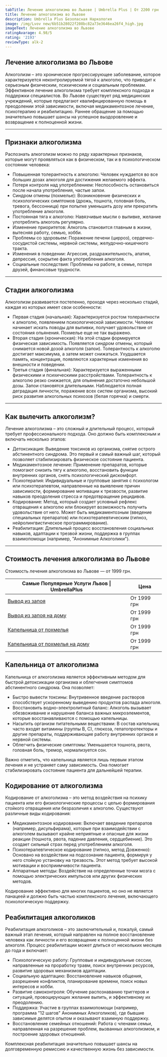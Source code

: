 ```yaml
---
tabTitle: Лечение алкоголизма во Львове | Umbrella Plus | От 2200 грн
title: Лечение алкоголизма во Львове
description: Umbrella Plus Безопасная Наркология
image: /img/Lvov new/6b51b28022f208bc82a73e3646ea26f4_high.jpg
imageText: Лечение алкоголизма во Львове
ratingAvarage: 4.98/5
rating: '2193'
reviewType: alk-2
---
```


## Лечение алкоголизма во Львове

Алкоголизм – это хроническое прогрессирующее заболевание, которое характеризуется неконтролируемой тягой к алкоголю, что приводит к серьезным физическим, психическим и социальным проблемам. Эффективное лечение алкоголизма требует комплексного подхода и поддержки специалистов. Во Львове существует ряд медицинских учреждений, которые предлагают квалифицированную помощь в преодолении этой зависимости, включая медикаментозное лечение, психотерапию и реабилитацию. Раннее обращение за помощью значительно повышает шансы на успешное выздоровление и возвращение к полноценной жизни.

***

## Признаки алкоголизма

Распознать алкоголизм можно по ряду характерных признаков, которые могут проявляться как в физическом, так и в психологическом состоянии человека:

* Повышенная толерантность к алкоголю: Человек нуждается во все больших дозах алкоголя для достижения желаемого эффекта.
* Потеря контроля над употреблением: Неспособность остановиться после начала употребления, частые запои.
* Синдром отмены (похмелье): Возникновение физических и психологических симптомов (дрожь, тошнота, головная боль, тревога, бессонница) при попытке уменьшить дозу или прекратить употребление алкоголя.
* Постоянная тяга к алкоголю: Навязчивые мысли о выпивке, желание употреблять алкоголь регулярно.
* Изменение приоритетов: Алкоголь становится главным в жизни, вытесняя работу, семью, хобби.
* Проблемы со здоровьем: Поражение печени (цирроз), сердечно-сосудистой системы, нервной системы, желудочно-кишечного тракта.
* Изменения в поведении: Агрессия, раздражительность, апатия, депрессия, сокрытие факта употребления алкоголя.
* Социальные последствия: Проблемы на работе, в семье, потеря друзей, финансовые трудности.

***

## Стадии алкоголизма

Алкоголизм развивается постепенно, проходя через несколько стадий, каждая из которых имеет свои особенности:

* Первая стадия (начальная): Характеризуется ростом толерантности к алкоголю, появлением психологической зависимости. Человек начинает искать поводы для выпивки, получает удовольствие от состояния опьянения. Похмелье еще не так выражено.
* Вторая стадия (хроническая): На этой стадии формируется физическая зависимость. Появляется синдром отмены, который снимается новой дозой алкоголя (запои). Толерантность к алкоголю достигает максимума, а затем может снижаться. Ухудшается память, концентрация, появляются характерные изменения во внешности и поведении.
* Третья стадия (финальная): Характеризуется выраженными физическими и психическими расстройствами. Толерантность к алкоголю резко снижается, для опьянения достаточно небольшой дозы. Запои становятся длительными. Наблюдается полная деградация личности, поражение всех систем организма, высокий риск развития алкогольных психозов (белая горячка) и смерти.

***

## Как вылечить алкоголизм?

Лечение алкоголизма – это сложный и длительный процесс, который требует профессионального подхода. Оно должно быть комплексным и включать несколько этапов:

* Детоксикация: Выведение токсинов из организма, снятие острого абстинентного синдрома. Это первый и самый важный шаг, который позволяет стабилизировать физическое состояние пациента.
* Медикаментозное лечение: Применение препаратов, которые помогают снизить тягу к алкоголю, восстановить функции внутренних органов, снять психологический дискомфорт.
* Психотерапия: Индивидуальные и групповые занятия с психологом или психотерапевтом, направленные на выявление причин зависимости, формирование мотивации к трезвости, развитие навыков преодоления стресса и предотвращение рецидивов.
* Кодирование: Метод, который создает условный рефлекс отвращения к алкоголю или блокирует возможность получить удовольствие от него. Может быть медикаментозным (введение специальных препаратов) или психотерапевтическим (гипноз, нейролингвистическое программирование).
* Реабилитация: Длительный процесс восстановления социальных навыков, адаптации к трезвой жизни, поддержка в группах взаимопомощи (например, "Анонимные Алкоголики").

***

## Стоимость лечения алкоголизма во Львове

Стоимость лечения алкоголизма во Львове — от 1999 грн.

| Самые Популярные Услуги Львов \| UmbrellaPlus                                                           | Цена        |
| ------------------------------------------------------------------------------------------------------- | ----------- |
| [Вывод из запоя](https://umbrella-plus.com.ua/lviv/vivod-iz-zapoia-lvov/)                               | От 1999 грн |
| [Вывод из запоя на дому](https://umbrella-plus.com.ua/lviv/vivod-iz-zapoia-na-domy-lvov/)               | От 1999 грн |
| [Капельница от похмелья](https://umbrella-plus.com.ua/lviv/kapelnica_ot_alkogola_v-lvov/)               | От 1999 грн |
| [Капельница от похмелья на дому](https://umbrella-plus.com.ua/lviv/kapelnica_ot_alkogola_na-domy-lvov/) | От 1999 грн |

## Капельница от алкоголизма

Капельница от алкоголизма является эффективным методом для быстрой детоксикации организма и облегчения симптомов абстинентного синдрома. Она позволяет:

* Быстро вывести токсины: Внутривенное введение растворов способствует ускоренному выведению продуктов распада алкоголя.
* Восстановить водно-электролитный баланс: Алкоголь вызывает обезвоживание и нарушение баланса важных микроэлементов, которые восстанавливаются с помощью капельницы.
* Насытить организм питательными веществами: В состав капельниц часто входят витамины (группы В, С), глюкоза, гепатопротекторы и другие препараты, поддерживающие работу внутренних органов и нервной системы.
* Облегчить физические симптомы: Уменьшается тошнота, рвота, головная боль, тремор, нормализуется сон.

Важно отметить, что капельница является лишь первым этапом лечения и не устраняет саму зависимость. Она помогает стабилизировать состояние пациента для дальнейшей терапии.

## Кодирование от алкоголизма

Кодирование от алкоголизма – это метод воздействия на психику пациента или его физиологические процессы с целью формирования стойкого отвращения или безразличия к алкоголю. Существуют различные виды кодирования:

* Медикаментозное кодирование: Включает введение препаратов (например, дисульфирама), которые при взаимодействии с алкоголем вызывают крайне неприятные и опасные для жизни реакции (тошнота, рвота, падение давления, сердцебиение). Это создает сильный страх перед употреблением алкоголя.
* Психотерапевтическое кодирование (гипноз, метод Довженко): Основано на воздействии на подсознание пациента, формируя у него стойкую установку на трезвость. Этот метод требует высокой мотивации и восприимчивости пациента.
* Аппаратные методы: Воздействие на определенные точки мозга с помощью электрических импульсов или других физических методов.

Кодирование эффективно для многих пациентов, но оно не является панацеей и должно быть частью комплексного лечения, включающего психологическую поддержку.

## Реабилитация алкоголиков

Реабилитация алкоголиков – это заключительный и, пожалуй, самый важный этап лечения, который направлен на полное восстановление человека как личности и его возвращение к полноценной жизни без алкоголя. Процесс реабилитации может длиться от нескольких месяцев до года и включает:

* Психологическую работу: Групповые и индивидуальные сессии, направленные на проработку травм, поиск внутренних ресурсов, развитие здоровых механизмов адаптации.
* Социальную адаптацию: Восстановление навыков общения, разрешение конфликтов, планирование времени, поиск новых интересов и хобби.
* Развитие самоконтроля: Обучение распознаванию триггеров и ситуаций, провоцирующих желание выпить, и эффективному их преодолению.
* Поддержка: Участие в группах взаимопомощи (например, программа "12 шагов" Анонимных Алкоголиков), где бывшие зависимые делятся опытом и оказывают взаимную поддержку.
* Восстановление семейных отношений: Работа с членами семьи, направленная на разрешение проблем, вызванных алкоголизмом, и построение здоровых отношений.

Комплексная реабилитация значительно повышает шансы на долговременную ремиссию и качественную жизнь без зависимости.
